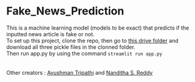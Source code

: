 # Fake_News_Prediction
This is a machine learning model (models to be exact) that predicts if the inputted news article is fake or not.<br>
To set up this project, clone the repo, then go to [this drive folder](https://drive.google.com/drive/folders/10Erf1X_zu76tE7aOfzNY3yXkIHWRldEv?usp=sharing) and download all three pickle files in the clonned folder. <br>
Then run app.py by using the command `streamlit run app.py` <br>
<br>
<br>
Other creators : [Ayushman Tripathi](https://github.com/7AyushMan7) and [Nanditha S. Reddy](https://github.com/nanditha213)
